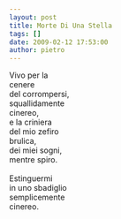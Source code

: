```yaml
---
layout: post
title: Morte Di Una Stella
tags: []
date: 2009-02-12 17:53:00
author: pietro
---
```

Vivo per la<br/>cenere<br/>del corrompersi,<br/>squallidamente<br/>cinereo,<br/>e la criniera<br/>del mio zefiro<br/>brulica,<br/>dei miei sogni,<br/>mentre spiro.<br/><br/>Estinguermi<br/>in uno sbadiglio<br/>semplicemente<br/>cinereo.
